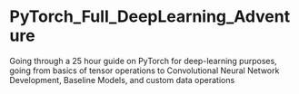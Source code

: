 # PyTorch_Full_DeepLearning_Adventure
Going through a 25 hour guide on PyTorch for deep-learning purposes, going from basics of tensor operations to Convolutional Neural Network Development, Baseline Models, and custom data operations

